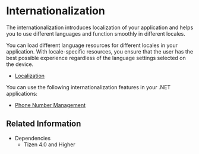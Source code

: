 # Internationalization

The internationalization introduces localization of your application and helps you to use different languages and function smoothly in different locales.

You can load different language resources for different locales in your application. With locale-specific resources, you ensure that the user has the best possible experience regardless of the language settings selected on the device.

- [Localization](localization.md)

You can use the following internationalization features in your .NET applications:

- [Phone Number Management](phonenumber.md)

## Related Information
* Dependencies
  -   Tizen 4.0 and Higher
